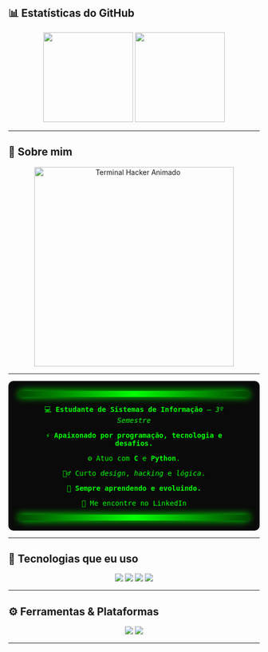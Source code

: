 ## 📊 Estatísticas do GitHub

<div align="center">

  <!-- Estatísticas gerais do GitHub -->
  <img height="180em" src="https://github-readme-stats.vercel.app/api?username=RydersS7&show_icons=true&theme=dark&icon_color=00ff00&title_color=00ff00&text_color=00ff00&bg_color=0A0A0A" />

  <!-- Linguagens mais usadas no estilo donut -->
  <img height="180em" src="https://github-readme-stats.vercel.app/api/top-langs/?username=RydersS7&layout=donut&theme=dark&bg_color=0A0A0A&title_color=00ff00&text_color=00ff00" />

</div>

---

## 🧠 Sobre mim
<div align="center">
  <img src="https://github.com/RydersS7/My-repository/blob/main/ryan_terminal_banner_clean.gif?raw=true" width="400" alt="Terminal Hacker Animado"/>
</div>

---

<div align="center" style="font-family: 'Fira Code', monospace; background-color: #0A0A0A; color: #00ff00; padding: 20px; border-radius: 10px; max-width: 600px;">

  <!-- Pedestal superior -->
  <div style="height: 12px; width: 100%; background: linear-gradient(90deg, #004400, #00ff00, #004400); border-radius: 10px 10px 0 0; box-shadow: 0 0 15px #00ff00; margin-bottom: 15px;"></div>

  <!-- Texto central -->
  <div style="padding: 0 20px;">
    <p>💻 <strong>Estudante de Sistemas de Informação</strong> — <em>3º Semestre</em></p>
    <p>⚡ <strong>Apaixonado por programação, tecnologia e desafios.</strong></p>
    <p>⚙️ Atuo com <strong>C</strong> e <strong>Python</strong>.</p>
    <p>🕵️‍♂️ Curto <em>design</em>, <em>hacking</em> e <em>lógica</em>.</p>
    <p>🔄 <strong>Sempre aprendendo e evoluindo.</strong></p>
    <p>🔗 Me encontre no <a href="https://linkedin.com/in/ryderss" target="_blank" style="color:#00ff00; text-decoration:none;">LinkedIn</a></p>
  </div>

  <!-- Pedestal inferior -->
  <div style="height: 12px; width: 100%; background: linear-gradient(90deg, #004400, #00ff00, #004400); border-radius: 0 0 10px 10px; box-shadow: 0 0 15px #00ff00; margin-top: 15px;"></div>

</div>

---

## 💾 Tecnologias que eu uso



<div align="center">
  <img src="https://img.shields.io/badge/C-0A403D?style=for-the-badge&logo=c&logoColor=white">
  <img src="https://img.shields.io/badge/Python-0A403D?style=for-the-badge&logo=python&logoColor=white">
  <img src="https://img.shields.io/badge/Git-0A403D?style=for-the-badge&logo=git&logoColor=white">
  <img src="https://img.shields.io/badge/Linux-0A403D?style=for-the-badge&logo=linux&logoColor=white">
</div>

---

## ⚙️ Ferramentas & Plataformas


<div align="center">
  <img src="https://img.shields.io/badge/VSCODE-0A403D?style=for-the-badge&logo=visualstudiocode&logoColor=white">
  <img src="https://img.shields.io/badge/GitHub-0A403D?style=for-the-badge&logo=github&logoColor=white">
</div>

---

